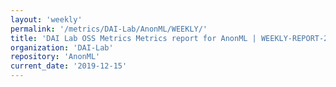 ```yaml
---
layout: 'weekly'
permalink: '/metrics/DAI-Lab/AnonML/WEEKLY/'
title: 'DAI Lab OSS Metrics Metrics report for AnonML | WEEKLY-REPORT-2019-12-15'
organization: 'DAI-Lab'
repository: 'AnonML'
current_date: '2019-12-15'
---
```

